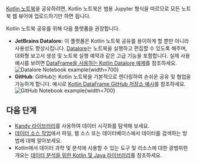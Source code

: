 [//]: # (title: Kotlin 노트북 공유하기)

[Kotlin 노트북](kotlin-notebook-overview.md)을 공유하려면, Kotlin 노트북은 범용 Jupyter 형식을 따르므로 모든 노트북 웹 뷰어에 업로드하기만 하면 됩니다.

Kotlin 노트북 공유를 위해 다음 플랫폼을 권장합니다.

*   **JetBrains Datalore:** 이 플랫폼은 Kotlin 노트북 공유를 용이하게 할 뿐만 아니라 사용성도 향상시킵니다.
    [Datalore](https://datalore.jetbrains.com/)는 노트북을 실행하고 편집할 수 있도록 해주며, 대화형 보고서 생성 및 노트북 실행 예약과 같은 고급 기능을 포함합니다. 실제 사용 예시를 보려면 [DataFrame을 사용하는 Kotlin Datalore 예제](https://datalore.jetbrains.com/report/static/KQKedA4jDrKu63O53gEN0z/B5YeMMONSAR78FgKQ9yJyW)를 참조하세요.
    ![Datalore Notebook example](datalore-example.png){width=700}
*   **GitHub**: GitHub는 Kotlin 노트북을 기본적으로 렌더링하여 손쉬운 공유 및 협업을 가능하게 합니다.
    예시로 [Kotlin DataFrame GitHub 저장소 예시](https://github.com/Kotlin/dataframe/blob/master/examples/notebooks/titanic/Titanic.ipynb)를 참조하세요.
    ![GitHub Notebook example](github-notebook.png){width=700}

## 다음 단계

*   [Kandy 라이브러리](data-analysis-visualization.md)를 사용하여 데이터 시각화를 탐색해 보세요.
*   [데이터 소스 작업](data-analysis-work-with-data-sources.md)에서 파일, 웹 소스 또는 데이터베이스에서 데이터를 검색하는 방법에 대해 알아보세요.
*   Kotlin에서 데이터 과학 및 분석에 사용할 수 있는 도구 및 리소스에 대한 광범위한 개요는 [데이터 분석을 위한 Kotlin 및 Java 라이브러리](data-analysis-libraries.md)를 참조하세요.